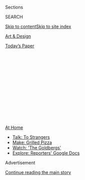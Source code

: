 <div id="app">

<div>

<div>

<div>

<div class="NYTAppHideMasthead css-1q2w90k e1suatyy0">

<div class="section css-ui9rw0 e1suatyy2">

<div class="css-eph4ug er09x8g0">

<div class="css-6n7j50">

</div>

<span class="css-1dv1kvn">Sections</span>

<div class="css-10488qs">

<span class="css-1dv1kvn">SEARCH</span>

</div>

[Skip to content](#site-content)[Skip to site index](#site-index)

</div>

<div id="masthead-section-label" class="css-1wr3we4 eaxe0e00">

[Art &
Design](https://www.nytimes3xbfgragh.onion/section/arts/design)

</div>

<div class="css-10698na e1huz5gh0">

</div>

</div>

<div id="masthead-bar-one" class="section hasLinks css-15hmgas e1csuq9d3">

<div class="css-uqyvli e1csuq9d0">

</div>

<div class="css-1uqjmks e1csuq9d1">

</div>

<div class="css-9e9ivx">

[](https://myaccount.nytimes3xbfgragh.onion/auth/login?response_type=cookie&client_id=vi)

</div>

<div class="css-1bvtpon e1csuq9d2">

[Today’s
Paper](https://www.nytimes3xbfgragh.onion/section/todayspaper)

</div>

</div>

</div>

</div>

<div data-aria-hidden="false">

<div id="site-content" data-role="main">

<div>

<div class="css-1aor85t" style="opacity:0.000000001;z-index:-1;visibility:hidden">

<div class="css-1hqnpie">

<div class="css-epjblv">

<span class="css-17xtcya">[Art &
Design](/section/arts/design)</span><span class="css-x15j1o">|</span><span class="css-fwqvlz">Sotheby’s
Reports $2.5 Billion in
Sales</span>

</div>

<div class="css-k008qs">

<div class="css-1iwv8en">

<span class="css-18z7m18"></span>

<div>

</div>

</div>

<span class="css-1n6z4y">https://nyti.ms/2XmjQKv</span>

<div class="css-1705lsu">

<div class="css-4xjgmj">

<div class="css-4skfbu" data-role="toolbar" data-aria-label="Social Media Share buttons, Save button, and Comments Panel with current comment count" data-testid="share-tools">

  - 
  - 
  - 
  - 
    
    <div class="css-6n7j50">
    
    </div>

  - 

</div>

</div>

</div>

</div>

</div>

</div>

<div id="NYT_TOP_BANNER_REGION" class="css-13pd83m">

<div>

<div id="maps-athome-menu" class="section interactive-content interactive-size-medium css-1edisqu">

<div class="css-17ih8de interactive-body">

<div class="at-home-nav__innerContainer">

<div class="at-home-nav__title">

[At
Home](https://www.nytimes3xbfgragh.onion/spotlight/at-home?action=click&pgtype=Article&state=default&region=TOP_BANNER&context=at_home_menu)

</div>

  - [Talk: To
    Strangers](https://www.nytimes3xbfgragh.onion/2020/08/03/well/family/the-benefits-of-talking-to-strangers.html?action=click&pgtype=Article&state=default&region=TOP_BANNER&context=at_home_menu)
  - [Make: Grilled
    Pizza](https://www.nytimes3xbfgragh.onion/2020/08/01/at-home/coronavirus-make-pizza-on-a-grill.html?action=click&pgtype=Article&state=default&region=TOP_BANNER&context=at_home_menu)
  - [Watch: 'The
    Goldbergs'](https://www.nytimes3xbfgragh.onion/2020/07/31/arts/television/goldbergs-abc-stream.html?action=click&pgtype=Article&state=default&region=TOP_BANNER&context=at_home_menu)
  - [Explore: Reporters' Google
    Docs](https://www.nytimes3xbfgragh.onion/interactive/2020/at-home/even-more-reporters-editors-diaries-lists-recommendations.html?action=click&pgtype=Article&state=default&region=TOP_BANNER&context=at_home_menu)

</div>

</div>

</div>

</div>

</div>

<div id="top-wrapper" class="css-1sy8kpn">

<div id="top-slug" class="css-l9onyx">

Advertisement

</div>

[Continue reading the main
story](#after-top)

<div class="ad top-wrapper" style="text-align:center;height:100%;display:block;min-height:250px">

<div id="top" class="place-ad" data-position="top" data-size-key="top">

</div>

</div>

<div id="after-top">

</div>

</div>

<div>

<div id="sponsor-wrapper" class="css-1hyfx7x">

<div id="sponsor-slug" class="css-19vbshk">

Supported by

</div>

[Continue reading the main
story](#after-sponsor)

<div id="sponsor" class="ad sponsor-wrapper" style="text-align:center;height:100%;display:block">

</div>

<div id="after-sponsor">

</div>

</div>

<div class="css-186x18t">

</div>

<div class="css-1vkm6nb ehdk2mb0">

# Sotheby’s Reports $2.5 Billion in Sales

</div>

The auction house says that figure reflects a “resilient” market amid
the coronavirus. But it represents a 25 percent decrease in auction
sales, analysts say.

<div class="css-79elbk" data-testid="photoviewer-wrapper">

<div class="css-z3e15g" data-testid="photoviewer-wrapper-hidden">

</div>

<div class="css-1a48zt4 ehw59r15" data-testid="photoviewer-children">

![<span class="css-16f3y1r e13ogyst0" data-aria-hidden="true">A Richter
painting at a preview for “Rembrandt to Richter,” a Sotheby’s sale last
week which was technically the first major live offering in London since
the coronavirus
lockdown.</span><span class="css-cnj6d5 e1z0qqy90" itemprop="copyrightHolder"><span class="css-1ly73wi e1tej78p0">Credit...</span><span><span>Dylan
Martinez/Reuters</span></span></span>](https://static01.graylady3jvrrxbe.onion/images/2020/08/03/arts/03sothebys-item1/merlin_174893130_1ccab391-c36b-422c-a050-7fbfd43e0b1e-articleLarge.jpg?quality=75&auto=webp&disable=upscale)

</div>

</div>

<div class="css-18e8msd">

<div class="css-vp77d3 epjyd6m0">

<div class="css-1baulvz">

By <span class="css-1baulvz last-byline" itemprop="name">Scott
Reyburn</span>

</div>

</div>

  - Aug. 3,
    2020

  - 
    
    <div class="css-4xjgmj">
    
    <div class="css-d8bdto" data-role="toolbar" data-aria-label="Social Media Share buttons, Save button, and Comments Panel with current comment count" data-testid="share-tools">
    
      - 
      - 
      - 
      - 
        
        <div class="css-6n7j50">
        
        </div>
    
      - 
    
    </div>
    
    </div>

</div>

</div>

<div class="section meteredContent css-1r7ky0e" name="articleBody" itemprop="articleBody">

<div class="css-1fanzo5 StoryBodyCompanionColumn">

<div class="css-53u6y8">

Sotheby’s, the international auction house bought in 2019 by the
telecommunications magnate [Patrick
Drahi](https://www.nytimes3xbfgragh.onion/2019/06/17/business/sothebys-patrick-drahi-bidfair.html),
reported Monday that it has sold $2.5 billion of art and collectibles so
far this year.

The figures include more than $285 million from online-only auctions and
$575 million in private sales. “The art and luxury markets have proven
to be incredibly resilient, and demand for quality across categories is
unabated,” Charles F. Stewart, Sotheby’s chief executive, said in the
statement, acknowledging the challenge of selling
[high-end](https://www.nytimes3xbfgragh.onion/2020/07/10/your-money/auctions-wealth-coronavirus.html)inventory
during the coronavirus pandemic.

As a privately held company — like its rival international auction
houses Christie’s, Phillips and Bonhams — Sotheby’s is under no
obligation to release sales figures. It did not divulge in its official
release **** how these figures compared to the same seven-month period
**** last year, nor what profit or loss the company made.

According to data independently compiled by [Pi-eX](https://pi-ex.co/),
a London-based art market analytics company, Sotheby’s sales from
relatively low-value online-only auctions from January through July were
up 540 percent this year, but [live
auctions](https://www.nytimes3xbfgragh.onion/2020/05/29/arts/design/sothebys-remote-auctions-coronavirus.html)
of $1.6 billion were down 42 percent, resulting in an overall fall of 25
percent in auction sales. Christie’s equivalent [online and
live](https://www.nytimes3xbfgragh.onion/2020/07/10/arts/design/christies-auction.html)
sales declined by 53 percent, according to Pi-eX.

</div>

</div>

<div class="css-1fanzo5 StoryBodyCompanionColumn">

<div class="css-53u6y8">

“Auction houses release detailed sales information to remind, at times
like this, buyers and consignors that the art market is open for
business,” said Doug Woodham, a former Christie’s president of the
Americas who is now a managing partner of the New York-based company Art
Fiduciary Advisors. “It’s impressive how Sotheby’s has been able to
scrabble together so many sales. Because they’re owned by a telecoms
magnate, they seemed to innovate faster than their competitors.”

The art market, like so much of the global economy, has been profoundly
affected by the Covid-19 crisis. Numerous art fairs and auctions have
been either canceled or converted to an online-only format. So far this
year, Sotheby’s has held more than 180 online auctions, including the
single-lot sale in May of a pair of Michael Jordan’s [game-worn Nike
sneakers](https://www.nytimes3xbfgragh.onion/2020/05/18/sports/air-jordan-sneakers-auction-record.html),
which sold for $560,000, more than three times the pre-sale
estimate.

<div class="css-79elbk" data-testid="photoviewer-wrapper">

<div class="css-z3e15g" data-testid="photoviewer-wrapper-hidden">

</div>

<div class="css-1a48zt4 ehw59r15" data-testid="photoviewer-children">

<div class="css-zgakxe erfvjey0">

<span class="css-1ly73wi e1tej78p0">Image</span>

<div class="css-zjzyr8">

<div data-testid="lazyimage-container" style="height:549.0666666666667px">

</div>

</div>

</div>

<span class="css-16f3y1r e13ogyst0" data-aria-hidden="true">Patrick
Drahi, whose BidFair USA acquired Sotheby’s last year in a leveraged
buyout for $3.7
billion.</span><span class="css-cnj6d5 e1z0qqy90" itemprop="copyrightHolder"><span class="css-1ly73wi e1tej78p0">Credit...</span><span>Pool
photo by Ian Langsdon</span></span>

</div>

</div>

“Sotheby’s has been the major innovator in applying digital technologies
into the auction space,” said Daniel Langer, the chief executive of the
luxury strategy consultancy Équité.

In recent years, live evening auctions of high-value Impressionist,
modern and contemporary art have been the prime revenue generators for
international auction houses. Sotheby’s canceled its marquee May evening
sales in New York, which last year grossed $692 million. These were
replaced in June by a new high-tech hybrid “[multicamera global
livestream”](https://www.nytimes3xbfgragh.onion/2020/06/30/arts/design/sothebys-online-auction.html)
auction that took in $363.2 million.

</div>

</div>

<div class="css-1fanzo5 StoryBodyCompanionColumn">

<div class="css-53u6y8">

“The growth of online sales is impressive, but the key issue for
Sotheby’s as well as the other auction houses is the drop in revenue
from live auctions,” said Christine Bouron, the chief executive of
Pi-eX. “Online sales on average still bring much lower revenue.”

Mr. Drahi’s BidFair USA acquired Sotheby’s last year in a leveraged
buyout for $3.7 billion, [borrowing $1.1
billion](https://www.gazette-drouot.com/article/the-new-sotheby-s-is-coming/11785)
to finance the acquisition. Before the pandemic reduced turnover from
live sales, the 276-year-old auction house had a net [loss of $71.2
million](https://www.sothebys.com/content/dam/sothebys/PDFs/Sothebys-Annual-Report-12.31.2019.pdf)
last year. Mr. Drahi, who has a reputation for cost-cutting, reassured
investors he would reach at least [$66 million in
savings](https://www.bloomberg.com/news/articles/2019-11-01/billionaire-s-light-touch-approach-at-sotheby-s-faces-first-test),
Bloomberg News has reported.

“Every major auction house has huge infrastructure costs associated with
running their business,” said Mr. Woodham, the former Christie’s
executive. “Because so many of these costs are fixed in the short term,
when revenue declines, say 30 percent, profits plummet much more.”

</div>

</div>

</div>

<div>

</div>

<div>

</div>

<div>

</div>

<div>

<div id="bottom-wrapper" class="css-1ede5it">

<div id="bottom-slug" class="css-l9onyx">

Advertisement

</div>

[Continue reading the main
story](#after-bottom)

<div id="bottom" class="ad bottom-wrapper" style="text-align:center;height:100%;display:block;min-height:90px">

</div>

<div id="after-bottom">

</div>

</div>

</div>

</div>

</div>

## Site Index

<div>

</div>

## Site Information Navigation

  - [© <span>2020</span> <span>The New York Times
    Company</span>](https://help.nytimes3xbfgragh.onion/hc/en-us/articles/115014792127-Copyright-notice)

<!-- end list -->

  - [NYTCo](https://www.nytco.com/)
  - [Contact
    Us](https://help.nytimes3xbfgragh.onion/hc/en-us/articles/115015385887-Contact-Us)
  - [Work with us](https://www.nytco.com/careers/)
  - [Advertise](https://nytmediakit.com/)
  - [T Brand Studio](http://www.tbrandstudio.com/)
  - [Your Ad
    Choices](https://www.nytimes3xbfgragh.onion/privacy/cookie-policy#how-do-i-manage-trackers)
  - [Privacy](https://www.nytimes3xbfgragh.onion/privacy)
  - [Terms of
    Service](https://help.nytimes3xbfgragh.onion/hc/en-us/articles/115014893428-Terms-of-service)
  - [Terms of
    Sale](https://help.nytimes3xbfgragh.onion/hc/en-us/articles/115014893968-Terms-of-sale)
  - [Site
    Map](https://spiderbites.nytimes3xbfgragh.onion)
  - [Help](https://help.nytimes3xbfgragh.onion/hc/en-us)
  - [Subscriptions](https://www.nytimes3xbfgragh.onion/subscription?campaignId=37WXW)

</div>

</div>

</div>

</div>
